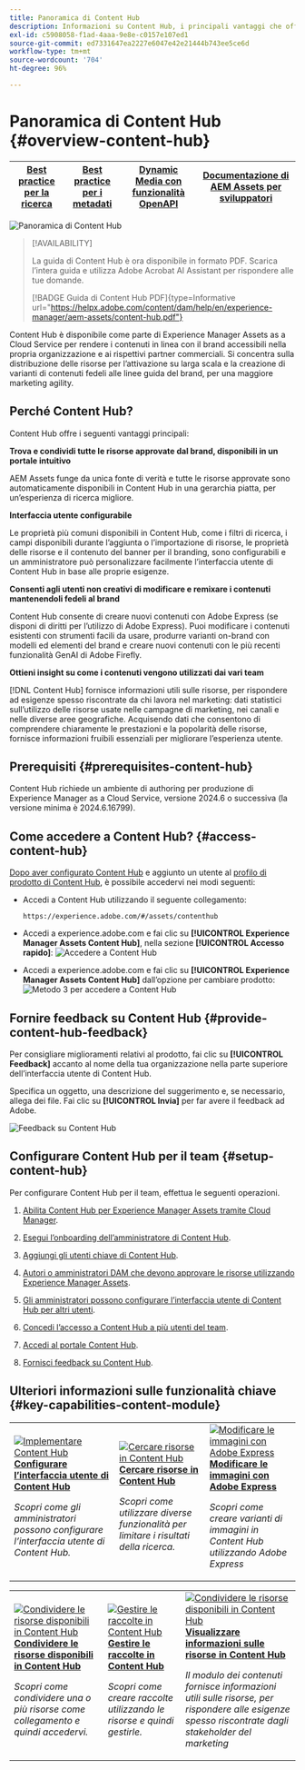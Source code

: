 ```yaml
---
title: Panoramica di Content Hub
description: Informazioni su Content Hub, i principali vantaggi che offre, come accedervi e come fornire un feedback sulle opzioni disponibili.
exl-id: c5908058-f1ad-4aaa-9e8e-c0157e107ed1
source-git-commit: ed7331647ea2227e6047e42e21444b743ee5ce6d
workflow-type: tm+mt
source-wordcount: '704'
ht-degree: 96%

---
```


# Panoramica di Content Hub {#overview-content-hub}

| [Best practice per la ricerca](/help/assets/search-best-practices.md) | [Best practice per i metadati](/help/assets/metadata-best-practices.md) | [Dynamic Media con funzionalità OpenAPI](/help/assets/dynamic-media-open-apis-overview.md) | [Documentazione di AEM Assets per sviluppatori](https://developer.adobe.com/experience-cloud/experience-manager-apis/) |
| ------------- | --------------------------- |----|-----|

![Panoramica di Content Hub](assets/content-hub-overview.png)

>[!AVAILABILITY]
>
>La guida di Content Hub è ora disponibile in formato PDF. Scarica l’intera guida e utilizza Adobe Acrobat AI Assistant per rispondere alle tue domande.
>
>[!BADGE Guida di Content Hub PDF]{type=Informative url="https://helpx.adobe.com/content/dam/help/en/experience-manager/aem-assets/content-hub.pdf"}

Content Hub è disponibile come parte di Experience Manager Assets as a Cloud Service per rendere i contenuti in linea con il brand accessibili nella propria organizzazione e ai rispettivi partner commerciali. Si concentra sulla distribuzione delle risorse per l’attivazione su larga scala e la creazione di varianti di contenuti fedeli alle linee guida del brand, per una maggiore marketing agility.

## Perché Content Hub?

Content Hub offre i seguenti vantaggi principali:

**Trova e condividi tutte le risorse approvate dal brand, disponibili in un portale intuitivo**

AEM Assets funge da unica fonte di verità e tutte le risorse approvate sono automaticamente disponibili in Content Hub in una gerarchia piatta, per un’esperienza di ricerca migliore.

**Interfaccia utente configurabile**

Le proprietà più comuni disponibili in Content Hub, come i filtri di ricerca, i campi disponibili durante l’aggiunta o l’importazione di risorse, le proprietà delle risorse e il contenuto del banner per il branding, sono configurabili e un amministratore può personalizzare facilmente l’interfaccia utente di Content Hub in base alle proprie esigenze.

**Consenti agli utenti non creativi di modificare e remixare i contenuti mantenendoli fedeli al brand**

Content Hub consente di creare nuovi contenuti con Adobe Express (se disponi di diritti per l’utilizzo di Adobe Express). Puoi modificare i contenuti esistenti con strumenti facili da usare, produrre varianti on-brand con modelli ed elementi del brand e creare nuovi contenuti con le più recenti funzionalità GenAI di Adobe Firefly.

**Ottieni insight su come i contenuti vengono utilizzati dai vari team**

[!DNL Content Hub] fornisce informazioni utili sulle risorse, per rispondere ad esigenze spesso riscontrate da chi lavora nel marketing: dati statistici sull’utilizzo delle risorse usate nelle campagne di marketing, nei canali e nelle diverse aree geografiche. Acquisendo dati che consentono di comprendere chiaramente le prestazioni e la popolarità delle risorse, fornisce informazioni fruibili essenziali per migliorare l’esperienza utente.

## Prerequisiti {#prerequisites-content-hub}

Content Hub richiede un ambiente di authoring per produzione di Experience Manager as a Cloud Service, versione 2024.6 o successiva (la versione minima è 2024.6.16799).

## Come accedere a Content Hub? {#access-content-hub}

[Dopo aver configurato Content Hub](/help/assets/deploy-content-hub.md) e aggiunto un utente al [profilo di prodotto di Content Hub](/help/assets/deploy-content-hub.md#content-hub-instance-product-profile), è possibile accedervi nei modi seguenti:

* Accedi a Content Hub utilizzando il seguente collegamento:

  `https://experience.adobe.com/#/assets/contenthub`

* Accedi a experience.adobe.com e fai clic su **[!UICONTROL Experience Manager Assets Content Hub]**, nella sezione **[!UICONTROL Accesso rapido]**:
  ![Accedere a Content Hub](assets/access-content-hub.png)

* Accedi a experience.adobe.com e fai clic su **[!UICONTROL Experience Manager Assets Content Hub]** dall’opzione per cambiare prodotto:
  ![Metodo 3 per accedere a Content Hub](assets/access-content-hub-alternate.png)



## Fornire feedback su Content Hub {#provide-content-hub-feedback}

Per consigliare miglioramenti relativi al prodotto, fai clic su **[!UICONTROL Feedback]** accanto al nome della tua organizzazione nella parte superiore dell’interfaccia utente di Content Hub.

Specifica un oggetto, una descrizione del suggerimento e, se necessario, allega dei file. Fai clic su **[!UICONTROL Invia]** per far avere il feedback ad Adobe.

![Feedback su Content Hub](assets/content-hub-feedback.png)

## Configurare Content Hub per il team {#setup-content-hub}

Per configurare Content Hub per il team, effettua le seguenti operazioni.

1. [Abilita Content Hub per Experience Manager Assets tramite Cloud Manager](deploy-content-hub.md#enable-content-hub).

1. [Esegui l’onboarding dell’amministratore di Content Hub](deploy-content-hub.md#onboard-content-hub-administrator).

1. [Aggiungi gli utenti chiave di Content Hub](deploy-content-hub.md#onboard-content-hub-consumer-users).

1. [Autori o amministratori DAM che devono approvare le risorse utilizzando Experience Manager Assets](approve-assets.md).

1. [Gli amministratori possono configurare l’interfaccia utente di Content Hub per altri utenti](configure-content-hub-ui-options.md).

1. [Concedi l’accesso a Content Hub a più utenti del team](deploy-content-hub.md#onboard-content-hub-consumer-users).

1. [Accedi al portale Content Hub](#access-content-hub).

1. [Fornisci feedback su Content Hub](#provide-content-hub-feedback).


## Ulteriori informazioni sulle funzionalità chiave {#key-capabilities-content-module}

<table>
<td>
   <a href="/help/assets/configure-content-hub-ui-options.md">
   <img alt="Implementare Content Hub" src="./assets/configure-assets.png" />
   </a>
   <div>
      <a href="/help/assets/configure-content-hub-ui-options.md">
      <strong>Configurare l’interfaccia utente di Content Hub</strong>
      </a>
   </div>
   <p>
      <em>Scopri come gli amministratori possono configurare l’interfaccia utente di Content Hub.</em>
   </p>
</td>


<td>
   <a href="/help/assets/search-assets-content-hub.md">
   <img alt="Cercare risorse in Content Hub" src="./assets/search.png" />
   </a>
   <div>
      <a href="/help/assets/search-assets-content-hub.md">
      <strong>Cercare risorse in Content Hub</strong>
      </a>
   </div>
   <p>
      <em>Scopri come utilizzare diverse funzionalità per limitare i risultati della ricerca.</em>
   </p>
</td>
<td>
   <a href="/help/assets/edit-images-content-hub.md">
   <img alt="Modificare le immagini con Adobe Express" src="./assets/edit-images-content-hub.png" />
   </a>
   <div>
      <a href="/help/assets/edit-images-content-hub.md">
      <strong>Modificare le immagini con Adobe Express</strong>
      </a>
   </div>
   <p>
      <em>Scopri come creare varianti di immagini in Content Hub utilizzando Adobe Express</em>
   </p>
</td>
</table>
<table>
<td>
   <a href="/help/assets/share-assets-content-hub.md">
   <img alt="Condividere le risorse disponibili in Content Hub" src="./assets/share-assets-banner.png" />
   </a>
   <div>
      <a href="/help/assets/share-assets-content-hub.md">
      <strong>Condividere le risorse disponibili in Content Hub</strong>
      </a>
   </div>
   <p>
      <em>Scopri come condividere una o più risorse come collegamento e quindi accedervi.</em>
   </p>
</td>
<td>
   <a href="/help/assets/collections-content-hub.md">
   <img alt="Gestire le raccolte in Content Hub" src="./assets/manage-collection.png" />
   </a>
   <div>
      <a href="/help/assets/collections-content-hub.md">
      <strong>Gestire le raccolte in Content Hub</strong>
      </a>
   </div>
   <p>
      <em>Scopri come creare raccolte utilizzando le risorse e quindi gestirle.</em>
   </p>
</td>
<td>
   <a href="/help/assets/insights-content-hub.md">
   <img alt="Condividere le risorse disponibili in Content Hub" src="./assets/asset-insights-banner.jpg" />
   </a>
   <div>
      <a href="/help/assets/insights-content-hub.md">
      <strong>Visualizzare informazioni sulle risorse in Content Hub</strong>
      </a>
   </div>
   <p>
      <em> Il modulo dei contenuti fornisce informazioni utili sulle risorse, per rispondere alle esigenze spesso riscontrate dagli stakeholder del marketing</em>
   </p>
</td>
</table>
